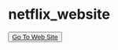 # netflix_website

<button><a href="https://muratbzc.github.io/netflix_website/">Go To Web Site</a></button>

